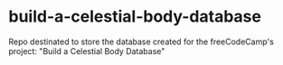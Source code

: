 # build-a-celestial-body-database
Repo destinated to store the database created for the freeCodeCamp's project: "Build a Celestial Body Database" 
